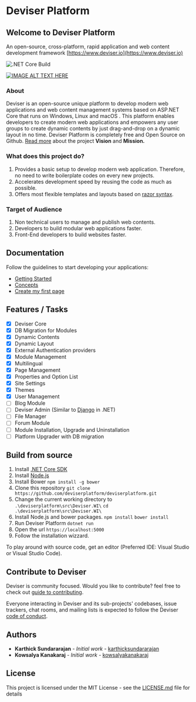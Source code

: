 # Deviser Platform
## Welcome to Deviser Platform
An open-source, cross-platform, rapid application and web content development framework [https://www.deviser.io](https://www.deviser.io)

![.NET Core Build](https://github.com/deviserplatform/deviserplatform/workflows/.NET%20Core/badge.svg)

[![IMAGE ALT TEXT HERE](https://www.deviser.io/assets/images/video_snapshot.png)](https://www.youtube.com/watch?v=_dFH5SdDZyY)

### About
Deviser is an open-source unique platform to develop modern web applications and web content management systems based on ASP.NET Core that runs on Windows, Linux and macOS . This platform enables developers to create modern web applications and empowers any user groups to create dynamic contents by just drag-and-drop on a dynamic layout in no time. Deviser Platform is completely free and Open Source on Github. [Read more](https://www.deviser.io/About) about the project **Vision** and **Mission.**

### What does this project do?
1. Provides a basic setup to develop modern web application. Therefore, no need to write boilerplate codes on every new projects.
2. Accelerates development speed by reusing the code as much as possible.
3. Offers most flexible templates and layouts based on [razor syntax](https://docs.microsoft.com/en-us/aspnet/core/mvc/views/razor?view=aspnetcore-2.1).

### Target of Audience
1. Non technical users to manage and publish web contents.
2. Developers to build modular web applications faster.
3. Front-End developers to build websites faster.

## Documentation
Follow the guidelines to start developing your applications:
* [Getting Started](https://www.deviser.io/docs/guide/get-started.html)
* [Concepts](https://www.deviser.io/docs/guide/concepts.html)
* [Create my first page](https://www.deviser.io/docs/guide/pages/index.html)

## Features / Tasks
- [x] Deviser Core
- [x] DB Migration for Modules
- [x] Dynamic Contents
- [x] Dynamic Layout
- [x] External Authentication providers
- [x] Module Management
- [x] Multilingual
- [x] Page Management
- [x] Properties and Option List
- [x] Site Settings
- [x] Themes
- [x] User Management
- [ ] Blog Module
- [ ] Deviser Admin (Similar to [Django](https://github.com/django/django) in .NET)
- [ ] File Manager
- [ ] Forum Module
- [ ] Module Installation, Upgrade and Uninstallation
- [ ] Platform Upgrader with DB migration

## Build from source
1. Install [.NET Core SDK](https://www.microsoft.com/net/download)
2. Install [Node.js](https://nodejs.org)
3. Install Bower
`npm install -g bower`
4. Clone this repository
`git clone https://github.com/deviserplatform/deviserplatform.git`
5. Change the current working directory to `.\deviserplatform\src\Deviser.WI\`
`cd .\deviserplatform\src\Deviser.WI\`
6. Install Node.js and bower packages.
`npm install`
`bower install`
7. Run Deviser Platform 
`dotnet run`
8. Open the url `https://localhost:5000`
9. Follow the installation wizzard.

To play around with source code, get an editor (Preferred IDE: Visual Studio or Visual Studio Code). 

## Contribute to Deviser
Deviser is community focused. Would you like to contribute? feel free to check out [guide to contributing](CONTRIBUTING.md).

Everyone interacting in Deviser and its sub-projects' codebases, issue trackers, chat rooms, and mailing lists is expected to follow the Deviser [code of conduct](https://www.deviser.io/codeofconduct).

## Authors

* **Karthick Sundararajan** - *Initial work* - [karthicksundararajan](https://github.com/karthicksundararajan)
* **Kowsalya Kanakaraj** - *Initial work* - [kowsalyakanakaraj](https://github.com/kowsalyakanakaraj)

## License

This project is licensed under the MIT License - see the [LICENSE.md](LICENSE.md) file for details
